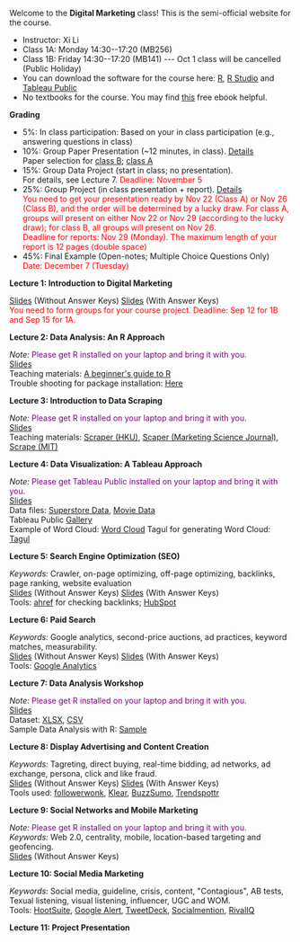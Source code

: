 Welcome to the **Digital Marketing** class! This is the semi-official website for the course.

- Instructor: Xi Li
- Class 1A: Monday 14:30--17:20 (MB256) 
- Class 1B: Friday 14:30--17:20 (MB141) --- Oct 1 class will be cancelled (Public Holiday)
- You can download the software for the course here: [R](https://cloud.r-project.org/), [R Studio](https://www.rstudio.com/products/rstudio/download/#download) and [Tableau Public](https://public.tableau.com/en-us/s/)
- No textbooks for the course. You may find [this](https://www.redandyellow.co.za/content/uploads/2018/06/RedYellow_eMarketing_Textbook_6thEdition.pdf) free ebook helpful.

**Grading**      

- 5%: In class participation: Based on your in class participation (e.g., answering questions in class)    
- 10%: Group Paper Presentation (~12 minutes, in class). [Details](https://ximarketing.github.io/class/DM/0a7487be048eb10cdc3dc3812a0a7b3570e91f74/paper_presentation)        
Paper selection for [class B](https://docs.google.com/spreadsheets/d/1iptDoR0JcZi0dYNZ5U3fTLjIqLN88W5-3MK469vedb4/edit?usp=sharing); [class A](https://docs.google.com/spreadsheets/d/1zsetThOq2h-rsV6hDlilNYUCusVXc9Y17KZO_FrevKI/edit?usp=sharing)               
- 15%: Group Data Project (start in class; no presentation).     
For details, see Lecture 7. <span style="color:red">Deadline: November 5</span>               
- 25%: Group Project (in class presentation + report). [Details](https://ximarketing.github.io/class/DM/0a7487be048eb10cdc3dc3812a0a7b3570e91f74/project)     
<span style="color:red">You need to get your presentation ready by Nov 22 (Class A) or Nov 26 (Class B), and the order will be determined by a lucky draw. For class A, groups will present on either Nov 22 or Nov 29 (according to the lucky draw); for class B, all groups will present on Nov 26.</span>        
<span style="color:red">Deadline for reports: Nov 29 (Monday). The maximum length of your report is 12 pages (double space)</span>            
- 45%: Final Example (Open-notes; Multiple Choice Questions Only)     
<span style="color:red">Date: December 7 (Tuesday)</span>    

**Lecture 1: Introduction to Digital Marketing**

[Slides](https://ximarketing.github.io/class/DM/0a7487be048eb10cdc3dc3812a0a7b3570e91f74/Introduction-nokeys.pdf) (Without Answer Keys) [Slides](https://ximarketing.github.io/class/DM/0a7487be048eb10cdc3dc3812a0a7b3570e91f74/Introduction.pdf) (With Answer Keys)            
<span style="color:red">You need to form groups for your course project. Deadline: Sep 12 for 1B and Sep 15 for 1A.</span>

**Lecture 2: Data Analysis: An R Approach**

*Note:* <span style="color:purple">Please get R installed on your laptop and bring it with you. </span>       
[Slides](https://ximarketing.github.io/class/teachingfiles/R.pdf)    
Teaching materials: [A beginner's guide to R](https://ximarketing.github.io/class/R_basics.html)    
Trouble shooting for package installation: [Here](https://ximarketing.github.io/class/packages/)    

**Lecture 3: Introduction to Data Scraping**

*Note:* <span style="color:purple">Please get R installed on your laptop and bring it with you. </span>       
[Slides](https://ximarketing.github.io/class/DM/webscraping.pdf)    
Teaching materials: [Scraper (HKU)](https://ximarketing.github.io/class/scrape-HKU.html), [Scaper (Marketing Science Journal)](https://ximarketing.github.io/class/scrape-MS.html), [Scrape (MIT)](https://ximarketing.github.io/class/scrape-MIT.html)     

**Lecture 4: Data Visualization: A Tableau Approach**

*Note:* <span style="color:purple">Please get Tableau Public installed on your laptop and bring it with you. </span>       
[Slides](https://ximarketing.github.io/class/DM/Tableau.pdf)    
Data files: [Superstore Data](https://ximarketing.github.io/class/Superstore_Data.xls), [Movie Data](https://ximarketing.github.io/class/Mojo_budget_data.xlsx)       
Tableau Public [Gallery](https://public.tableau.com/en-gb/gallery/?tab=viz-of-the-day&type=viz-of-the-day)    
Example of Word Cloud: [Word Cloud](https://ximarketing.github.io/class/DM/Treemap.pdf)    Tagul for generating Word Cloud: [Tagul](https://wordart.com/)    

**Lecture 5: Search Engine Optimization (SEO)**

*Keywords:* Crawler, on-page optimizing, off-page optimizing, backlinks, page ranking, website evaluation    
[Slides](https://ximarketing.github.io/class/DM/SEO-nokeys.pdf) (Without Answer Keys) [Slides](https://ximarketing.github.io/class/DM/SEO.pdf) (With Answer Keys)        
Tools: [ahref](https://ahrefs.com/backlink-checker) for checking backlinks; [HubSpot](https://website.grader.com/)     

**Lecture 6: Paid Search** 

*Keywords:* Google analytics, second-price auctions, ad practices, keyword matches, measurability.       
[Slides](https://ximarketing.github.io/class/DM/PPC-nokeys.pdf) (Without Answer Keys) [Slides](https://ximarketing.github.io/class/DM/PPC.pdf) (With Answer Keys)          
Tools: [Google Analytics](https://support.google.com/analytics/answer/6367342?hl=en)    

**Lecture 7: Data Analysis Workshop**

*Note:* <span style="color:purple">Please get R installed on your laptop and bring it with you. </span>      
[Slides](https://ximarketing.github.io/class/DM/0a7487be048eb10cdc3dc3812a0a7b3570e91f74/Crowdfunding.pdf)    
Dataset: [XLSX](https://ximarketing.github.io/class/Kickstarter-Project.xlsx), [CSV](https://ximarketing.github.io/class/Kickstarter-Project.csv)    
Sample Data Analysis with R: [Sample](https://ximarketing.github.io/class/Kickstarter-Project.html)    

**Lecture 8: Display Advertising and Content Creation**

*Keywords:* Tagreting, direct buying, real-time bidding, ad networks, ad exchange, persona, click and like fraud.        
[Slides](https://ximarketing.github.io/class/DM/Display-nokeys.pdf) (Without Answer Keys) [Slides](https://ximarketing.github.io/class/DM/Display.pdf) (With Answer Keys)         
Tools used: [followerwonk](https://moz.com/followerwonk/), [Klear](https://klear.com/), [BuzzSumo](https://buzzsumo.com/), [Trendspottr](http://trendspottr.com/)    

**Lecture 9: Social Networks and Mobile Marketing**    

*Note:* <span style="color:purple">Please get R installed on your laptop and bring it with you. </span>       
*Keywords:* Web 2.0, centrality, mobile, location-based targeting and geofencing.    
[Slides](https://ximarketing.github.io/class/DM/SN-nokeys.pdf) (Without Answer Keys)     

**Lecture 10: Social Media Marketing**

*Keywords:* Social media, guideline, crisis, content, "Contagious", AB tests, Texual listening, visual listening, influencer, UGC and WOM.           
Tools: [HootSuite](https://www.hootsuite.com/), [Google Alert](https://www.google.com/alerts), [TweetDeck](https://tweetdeck.twitter.com/), [Socialmention](http://socialmention.com/), [RivalIQ](https://www.rivaliq.com/free-social-media-analytics/)        

**Lecture 11: Project Presentation**


